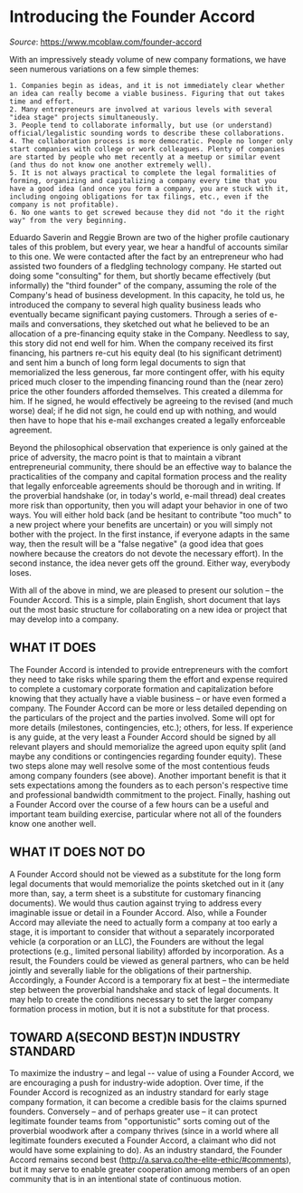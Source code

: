 # Introducing the Founder Accord
*Source*: https://www.mcoblaw.com/founder-accord

With an impressively steady volume of new company formations, we have seen numerous variations on a few simple themes:

    1. Companies begin as ideas, and it is not immediately clear whether an idea can really become a viable business. Figuring that out takes time and effort.
    2. Many entrepreneurs are involved at various levels with several "idea stage" projects simultaneously.
    3. People tend to collaborate informally, but use (or understand) official/legalistic sounding words to describe these collaborations.
    4. The collaboration process is more democratic. People no longer only start companies with college or work colleagues. Plenty of companies are started by people who met recently at a meetup or similar event (and thus do not know one another extremely well).
    5. It is not always practical to complete the legal formalities of forming, organizing and capitalizing a company every time that you have a good idea (and once you form a company, you are stuck with it, including ongoing obligations for tax filings, etc., even if the company is not profitable).
    6. No one wants to get screwed because they did not "do it the right way" from the very beginning.

Eduardo Saverin and Reggie Brown are two of the higher profile cautionary tales of this problem, but every year, we hear a handful of accounts similar to this one. We were contacted after the fact by an entrepreneur who had assisted two founders of a fledgling technology company. He started out doing some "consulting" for them, but shortly became effectively (but informally) the "third founder" of the company, assuming the role of the Company's head of business development. In this capacity, he told us, he introduced the company to several high quality business leads who eventually became significant paying customers. Through a series of e-mails and conversations, they sketched out what he believed to be an allocation of a pre-financing equity stake in the Company. Needless to say, this story did not end well for him. When the company received its first financing, his partners re-cut his equity deal (to his significant detriment) and sent him a bunch of long form legal documents to sign that memorialized the less generous, far more contingent offer, with his equity priced much closer to the impending financing round than the (near zero) price the other founders afforded themselves. This created a dilemma for him. If he signed, he would effectively be agreeing to the revised (and much worse) deal; if he did not sign, he could end up with nothing, and would then have to hope that his e-mail exchanges created a legally enforceable agreement.

Beyond the philosophical observation that experience is only gained at the price of adversity, the macro point is that to maintain a vibrant entrepreneurial community, there should be an effective way to balance the practicalities of the company and capital formation process and the reality that legally enforceable agreements should be thorough and in writing. If the proverbial handshake (or, in today's world, e-mail thread) deal creates more risk than opportunity, then you will adapt your behavior in one of two ways. You will either hold back (and be hesitant to contribute "too much" to a new project where your benefits are uncertain) or you will simply not bother with the project. In the first instance, if everyone adapts in the same way, then the result will be a "false negative" (a good idea that goes nowhere because the creators do not devote the necessary effort). In the second instance, the idea never gets off the ground. Either way, everybody loses.

With all of the above in mind, we are pleased to present our solution – the Founder Accord. This is a simple, plain English, short document that lays out the most basic structure for collaborating on a new idea or project that may develop into a company.

## WHAT IT DOES

The Founder Accord is intended to provide entrepreneurs with the comfort they need to take risks while sparing them the effort and expense required to complete a customary corporate formation and capitalization before knowing that they actually have a viable business – or have even formed a company. The Founder Accord can be more or less detailed depending on the particulars of the project and the parties involved. Some will opt for more details (milestones, contingencies, etc.); others, for less. If experience is any guide, at the very least a Founder Accord should be signed by all relevant players and should memorialize the agreed upon equity split (and maybe any conditions or contingencies regarding founder equity). These two steps alone may well resolve some of the most contentious feuds among company founders (see above). Another important benefit is that it sets expectations among the founders as to each person's respective time and professional bandwidth commitment to the project. Finally, hashing out a Founder Accord over the course of a few hours can be a useful and important team building exercise, particular where not all of the founders know one another well.

## WHAT IT DOES NOT DO

A Founder Accord should not be viewed as a substitute for the long form legal documents that would memorialize the points sketched out in it (any more than, say, a term sheet is a substitute for customary financing documents). We would thus caution against trying to address every imaginable issue or detail in a Founder Accord. Also, while a Founder Accord may alleviate the need to actually form a company at too early a stage, it is important to consider that without a separately incorporated vehicle (a corporation or an LLC), the Founders are without the legal protections (e.g., limited personal liability) afforded by incorporation. As a result, the Founders could be viewed as general partners, who can be held jointly and severally liable for the obligations of their partnership. Accordingly, a Founder Accord is a temporary fix at best – the intermediate step between the proverbial handshake and stack of legal documents. It may help to create the conditions necessary to set the larger company formation process in motion, but it is not a substitute for that process.

## TOWARD A(SECOND BEST)N INDUSTRY STANDARD

To maximize the industry – and legal -- value of using a Founder Accord, we are encouraging a push for industry-wide adoption. Over time, if the Founder Accord is recognized as an industry standard for early stage company formation, it can become a credible basis for the claims spurned founders. Conversely – and of perhaps greater use – it can protect legitimate founder teams from "opportunistic" sorts coming out of the proverbial woodwork after a company thrives (since in a world where all legitimate founders executed a Founder Accord, a claimant who did not would have some explaining to do). As an industry standard, the Founder Accord remains second best (http://a.sarva.co/the-elite-ethic/#comments), but it may serve to enable greater cooperation among members of an open community that is in an intentional state of continuous motion.

